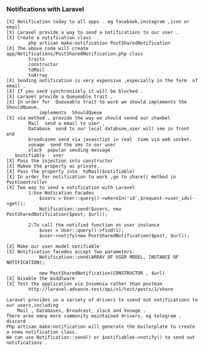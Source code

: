 ### Notifications with Laravel
    [X] Notification today to all apps . eg facebook,instagram ,icon or email
    [X] Laravel provide a way to send a notifications to our user .
    [X] Create a notification class  .
            php artisan make:notification PostSharedNotification
    [X] The above code will create app/Notifications/PostSharedNotification.php class
            traits
            constructor
            toMail
            toArray
    [X] Sending notification is very expensive ,especially in the form  of email .
    [X] If you send synchronizely it will be blocked .
    [X] Laravel provide a Queueable trait , 
    [X] In order for  Queueable trait to work we should implements the ShouldQueue, 
                implements  ShouldQueue
    [X] via method , provide the way we should sennd our chanbel
            Mail  send a email to user ,
            Database  send to our local databsee,user will see in front end
            broadcasee send via javasctipt in real  time via web socket.
            vonage  send the sms to our user
            slack  popular sending message
       $notifiable - user
    [X] Pass the injection into constructor 
    [X] Makee the property as private.
    [X] Pass the property into  toMail($notifiable)
    [X] In order for notification to work ,go to share() method in PostCoontroller
    [X] Two way to send a notification with Laravel
            1:Use Notication Facades
                $users = User::query()->whereIn('id',$request->user_ids)->get();
                Notification::send($users, new PostSharedNotification($post, $url));

            2:To call the notified function on user instance
                $user = User::query()->find(1);
                $user->notify(new PostSharedNotification($post, $url));

    [X] Make our user model notifiable
    [X] Notification facedes accept two parameters:
                Notification::send(ARRAY OF USER MODEL, INSTANCE OF NOTIFICATION);
            
                new PostSharedNotification(CONSTRUCTOR , $url)
    [X] Disable the middlware
    [X] Test the application via Insomnia rather than postman
            http://laravel-advance.test/api/v1/test/posts/1/share

    Laravel provides us a variety of drivers to ssend out notifications to our users,including 
        Mail , Databases, Broadcast, slack and Vonage .
    There aree many more community maintained drivers, eg telegram , discord
    Php artisan make:notification will generate the boilerplate to create a nnew notification class.
    We can use Notification::send() or $notifiablee->notify() to send out notifications .
    
